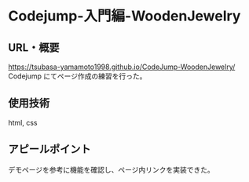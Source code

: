 # Codejump-入門編-WoodenJewelry

## URL・概要

https://tsubasa-yamamoto1998.github.io/CodeJump-WoodenJewelry/
Codejump にてページ作成の練習を行った。

## 使用技術

html, css

## アピールポイント

デモページを参考に機能を確認し、ページ内リンクを実装できた。
